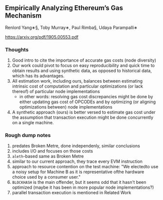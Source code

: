## Empirically Analyzing Ethereum’s Gas Mechanism

Renlord Yang∗§, Toby Murray∗, Paul Rimba§, Udaya Parampalli∗

https://arxiv.org/pdf/1905.00553.pdf

### Thoughts

1. Good intro to cite the importance of accurate gas costs (node diversity)
2. Our work could pivot to focus on easy reproducibility and quick time to obtain results and using synthetic data, as opposed to historical data, which has its advantages.
3. All estimation work, including ours, balances between estimating intrinsic cost of computation and particular optimizations (or lack thereof) of particular node implementations
    - in other words: resolving gas cost discrepancies might be done by either updating gas cost of OPCODEs and by optimizing (or aligning optimizations between) node implementations
4. A synthetic approach (ours) is better versed to estimate gas cost under the assumption that transaction execution might be done concurrently on a single machine.

### Rough dump notes

1. predates Broken Metre, done independenly, similar conclusions
2. includes I/O and focuses on those costs
3. `aleth`-based same as Broken Metre
4. similar to our current approach, they trace every EVM instruction
5. approach to resource contention on the test machine: "We electedto  use  a  noisy  setup  for  Machine  B  as  it  is  representative  ofthe hardware choice used by a consumer user."
6. `BLOCKHASH` is the main offender, but it seems odd that it hasn't been optimized (maybe it has been in more popular node implementations?)
7. parallel transaction execution is mentioned in Related Work
